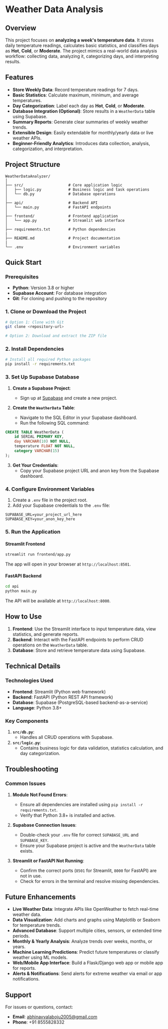 # Weather Data Analysis

## Overview

This project focuses on **analyzing a week's temperature data**. It stores daily temperature readings, calculates basic statistics, and classifies days as **Hot**, **Cold**, or **Moderate**. The project mimics a real-world data analysis workflow: collecting data, analyzing it, categorizing days, and interpreting results.

## Features

- **Store Weekly Data**: Record temperature readings for 7 days.
- **Basic Statistics**: Calculate maximum, minimum, and average temperatures.
- **Day Categorization**: Label each day as **Hot**, **Cold**, or **Moderate**.
- **Database Integration (Optional)**: Store results in a `WeatherData` table using Supabase.
- **Summary Reports**: Generate clear summaries of weekly weather trends.
- **Extensible Design**: Easily extendable for monthly/yearly data or live weather APIs.
- **Beginner-Friendly Analytics**: Introduces data collection, analysis, categorization, and interpretation.

## Project Structure

```
WeatherDataAnalyzer/
│
├── src/                    # Core application logic
│   ├── logic.py            # Business logic and task operations
│   └── db.py               # Database operations
│
├── api/                    # Backend API
│   └── main.py             # FastAPI endpoints
│
├── frontend/               # Frontend application
│   └── app.py              # Streamlit web interface
│
├── requirements.txt        # Python dependencies
|
├── README.md               # Project documentation
|
└── .env                    # Environment variables
```

## Quick Start

### Prerequisites

- **Python**: Version 3.8 or higher
- **Supabase Account**: For database integration
- **Git**: For cloning and pushing to the repository

### 1. Clone or Download the Project

```bash
# Option 1: Clone with Git
git clone <repository-url>

# Option 2: Download and extract the ZIP file
```

### 2. Install Dependencies

```bash
# Install all required Python packages
pip install -r requirements.txt
```

### 3. Set Up Supabase Database

1. **Create a Supabase Project**:
   - Sign up at [Supabase](https://supabase.com/) and create a new project.

2. **Create the `WeatherData` Table**:
   - Navigate to the SQL Editor in your Supabase dashboard.
   - Run the following SQL command:

```sql
CREATE TABLE WeatherData (
    id SERIAL PRIMARY KEY,
    day VARCHAR(10) NOT NULL,
    temperature FLOAT NOT NULL,
    category VARCHAR(15)
);
```

3. **Get Your Credentials**:
   - Copy your Supabase project URL and anon key from the Supabase dashboard.

### 4. Configure Environment Variables

1. Create a `.env` file in the project root.
2. Add your Supabase credentials to the `.env` file:

```
SUPABASE_URL=your_project_url_here
SUPABASE_KEY=your_anon_key_here
```

### 5. Run the Application

#### Streamlit Frontend
```bash
streamlit run frontend/app.py
```
The app will open in your browser at `http://localhost:8501`.

#### FastAPI Backend
```bash
cd api
python main.py
```
The API will be available at `http://localhost:8000`.

## How to Use

1. **Frontend**: Use the Streamlit interface to input temperature data, view statistics, and generate reports.
2. **Backend**: Interact with the FastAPI endpoints to perform CRUD operations on the `WeatherData` table.
3. **Database**: Store and retrieve temperature data using Supabase.

## Technical Details

### Technologies Used

- **Frontend**: Streamlit (Python web framework)
- **Backend**: FastAPI (Python REST API framework)
- **Database**: Supabase (PostgreSQL-based backend-as-a-service)
- **Language**: Python 3.8+

### Key Components

1. **`src/db.py`**:
   - Handles all CRUD operations with Supabase.
2. **`src/logic.py`**:
   - Contains business logic for data validation, statistics calculation, and day categorization.

## Troubleshooting

### Common Issues

1. **Module Not Found Errors**:
   - Ensure all dependencies are installed using `pip install -r requirements.txt`.
   - Verify that Python 3.8+ is installed and active.

2. **Supabase Connection Issues**:
   - Double-check your `.env` file for correct `SUPABASE_URL` and `SUPABASE_KEY`.
   - Ensure your Supabase project is active and the `WeatherData` table exists.

3. **Streamlit or FastAPI Not Running**:
   - Confirm the correct ports (`8501` for Streamlit, `8000` for FastAPI) are not in use.
   - Check for errors in the terminal and resolve missing dependencies.

## Future Enhancements

- **Live Weather Data**: Integrate APIs like OpenWeather to fetch real-time weather data.
- **Data Visualization**: Add charts and graphs using Matplotlib or Seaborn for temperature trends.
- **Advanced Database**: Support multiple cities, sensors, or extended time periods.
- **Monthly & Yearly Analysis**: Analyze trends over weeks, months, or years.
- **Machine Learning Predictions**: Predict future temperatures or classify weather using ML models.
- **Web/Mobile App Interface**: Build a Flask/Django web app or mobile app for reports.
- **Alerts & Notifications**: Send alerts for extreme weather via email or app notifications.

## Support

For issues or questions, contact:
- **Email**: abhinavvalaboju2005@gmail.com
- **Phone**: +91 8555828332




